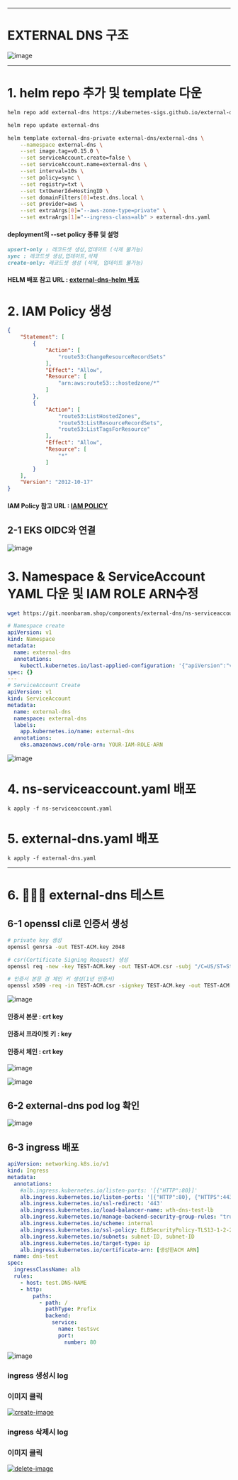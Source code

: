 ***
# EXTERNAL DNS 구조
![image](https://github.com/user-attachments/assets/3b803a06-298f-43ce-9aac-b32ebdb50933)

***

# 1. helm repo 추가 및 template 다운
```bash
helm repo add external-dns https://kubernetes-sigs.github.io/external-dns/
```
```bash
helm repo update external-dns
```
```bash
helm template external-dns-private external-dns/external-dns \
    --namespace external-dns \
    --set image.tag=v0.15.0 \
    --set serviceAccount.create=false \
    --set serviceAccount.name=external-dns \
    --set interval=10s \
    --set policy=sync \
    --set registry=txt \
    --set txtOwnerId=HostingID \
    --set domainFilters[0]=test.dns.local \
    --set provider=aws \
    --set extraArgs[0]="--aws-zone-type=private" \
    --set extraArgs[1]="--ingress-class=alb" > external-dns.yaml
```
#### deployment의 --set policy 종류 및 설명
```md
upsert-only : 레코드셋 생성,업데이트 (삭제 불가능)
sync : 레코드셋 생성,업데이트,삭제
create-only: 레코드셋 생성 (삭제, 업데이트 불가능)
```  
#### HELM 배포 참고 URL : [external-dns-helm 배포](https://github.com/kubernetes-sigs/external-dns/tree/master/charts/external-dns)  
# 2. IAM Policy 생성
```json
{
    "Statement": [
        {
            "Action": [
                "route53:ChangeResourceRecordSets"
            ],
            "Effect": "Allow",
            "Resource": [
                "arn:aws:route53:::hostedzone/*"
            ]
        },
        {
            "Action": [
                "route53:ListHostedZones",
                "route53:ListResourceRecordSets",
                "route53:ListTagsForResource"
            ],
            "Effect": "Allow",
            "Resource": [
                "*"
            ]
        }
    ],
    "Version": "2012-10-17"
}
```
#### IAM Policy 참고 URL : [IAM POLICY](https://kubernetes-sigs.github.io/external-dns/v0.13.5/tutorials/aws/#iam-policy)  
## 2-1 EKS OIDC와 연결  
![image](https://github.com/user-attachments/assets/0d3c133b-db37-471d-bf8d-6ce26185b3f1)  



# 3. Namespace & ServiceAccount YAML 다운 및 IAM ROLE ARN수정
```bash
wget https://git.noonbaram.shop/components/external-dns/ns-serviceaccount.yaml
```
```yaml
# Namespace create
apiVersion: v1
kind: Namespace
metadata:
  name: external-dns
  annotations:
    kubectl.kubernetes.io/last-applied-configuration: '{"apiVersion":"v1","kind":"Namespace","metadata":{"name":"external-dns"}}'
spec: {}
---
# ServiceAccount Create
apiVersion: v1
kind: ServiceAccount
metadata:
  name: external-dns
  namespace: external-dns
  labels:
    app.kubernetes.io/name: external-dns
  annotations:
    eks.amazonaws.com/role-arn: YOUR-IAM-ROLE-ARN
```  
![image](https://github.com/user-attachments/assets/bc9a20f7-9cc1-4c7c-8bef-602e7f175cd5)  
# 4. ns-serviceaccount.yaml 배포
```
k apply -f ns-serviceaccount.yaml
```

# 5. external-dns.yaml 배포
```
k apply -f external-dns.yaml
```  
  
---  
  
# 6. 🧑🏼‍💻 external-dns 테스트
## 6-1 openssl cli로 인증서 생성
```bash
# private key 생성
openssl genrsa -out TEST-ACM.key 2048

# csr(Certificate Signing Request) 생성
openssl req -new -key TEST-ACM.key -out TEST-ACM.csr -subj "/C=US/ST=State/L=City/O=YourOrganization/OU=IT/CN=*.DNS-NAME"

# 인증서 본문 겸 체인 키 생성(1년 인증서)
openssl x509 -req -in TEST-ACM.csr -signkey TEST-ACM.key -out TEST-ACM.crt -days 365 -extfile <(printf "[v3_req]\nsubjectAltName=DNS:DNS-NAME,DNS:*.DNS-NAME") -extensions v3_req
```  
![image](https://github.com/user-attachments/assets/e873d46f-294a-4cb8-bd3d-1692abae2b94)  

#### 인증서 본문 : crt key
#### 인증서 프라이빗 키 : key
#### 인증서 체인 : crt key
![image](https://github.com/user-attachments/assets/60d55126-8f4f-457c-91d8-d199eda1ed0b)  

![image](https://github.com/user-attachments/assets/e8bb6c53-1c55-48e5-8d4f-dbb29eba5022)  

## 6-2 external-dns pod log 확인
![image](https://github.com/user-attachments/assets/7c1acc7a-7392-4625-aeff-e103284abdb6)  

## 6-3 ingress 배포
```yaml
apiVersion: networking.k8s.io/v1
kind: Ingress
metadata:
  annotations:
    #alb.ingress.kubernetes.io/listen-ports: '[{"HTTP":80}]'
    alb.ingress.kubernetes.io/listen-ports: '[{"HTTP":80}, {"HTTPS":443}]'
    alb.ingress.kubernetes.io/ssl-redirect: '443'
    alb.ingress.kubernetes.io/load-balancer-name: wth-dns-test-lb
    alb.ingress.kubernetes.io/manage-backend-security-group-rules: "true"
    alb.ingress.kubernetes.io/scheme: internal
    alb.ingress.kubernetes.io/ssl-policy: ELBSecurityPolicy-TLS13-1-2-2021-06
    alb.ingress.kubernetes.io/subnets: subnet-ID, subnet-ID
    alb.ingress.kubernetes.io/target-type: ip
    alb.ingress.kubernetes.io/certificate-arn: [생성한ACM ARN]
  name: dns-test
spec:
  ingressClassName: alb
  rules:
    - host: test.DNS-NAME
    - http:
        paths:
          - path: /
            pathType: Prefix
            backend:
              service:
                name: testsvc
                port:
                  number: 80
```  

![image](https://github.com/user-attachments/assets/27e3fa34-92c2-4596-a7f0-cb5c1eeb9d83)  

### ingress 생성시 log  
### 이미지 클릭
[![create-image](https://github.com/user-attachments/assets/a35ad2d1-5b39-4539-a543-184d1bfda0b6)](https://git.noonbaram.shop/components/external-dns/externaldns-create.mp4)  

### ingress 삭제시 log
### 이미지 클릭
[![delete-image](https://github.com/user-attachments/assets/6bb50d5c-fe9f-4dee-b910-9a7884b2158f)](https://git.noonbaram.shop/components/external-dns/externaldns-ingress-delete.mp4)  
